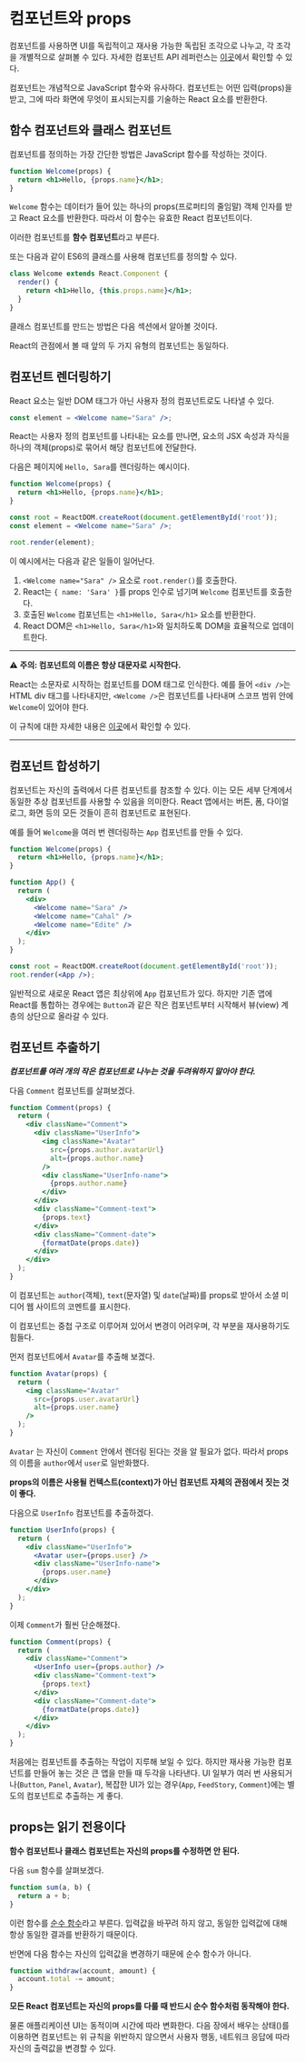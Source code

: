 # 컴포넌트와 props
컴포넌트를 사용하면 UI를 독립적이고 재사용 가능한 독립된 조각으로 나누고, 각 조각을 개별적으로 살펴볼 수 있다. 자세한 컴포넌트 API 레퍼런스는 [이곳](https://ko.reactjs.org/docs/react-component.html)에서 확인할 수 있다.

컴포넌트는 개념적으로 JavaScript 함수와 유사하다. 컴포넌트는 어떤 입력(props)을 받고, 그에 따라 화면에 무엇이 표시되는지를 기술하는 React 요소를 반환한다.

## 함수 컴포넌트와 클래스 컴포넌트
컴포넌트를 정의하는 가장 간단한 방법은 JavaScript 함수를 작성하는 것이다.

```jsx
function Welcome(props) {
  return <h1>Hello, {props.name}</h1>;
}
```

`Welcome` 함수는 데이터가 들어 있는 하나의 props(프로퍼티의 줄임말) 객체 인자를 받고 React 요소를 반환한다. 따라서 이 함수는 유효한 React 컴포넌트이다.

이러한 컴포넌트를 **함수 컴포넌트**라고 부른다.

또는 다음과 같이 ES6의 클래스를 사용해 컴포넌트를 정의할 수 있다.

```jsx
class Welcome extends React.Component {
  render() {
    return <h1>Hello, {this.props.name}</h1>;
  }
}
```

클래스 컴포넌트를 만드는 방법은 다음 섹션에서 알아볼 것이다.

React의 관점에서 볼 때 앞의 두 가지 유형의 컴포넌트는 동일하다.

## 컴포넌트 렌더링하기
React 요소는 일반 DOM 태그가 아닌 사용자 정의 컴포넌트로도 나타낼 수 있다.

```jsx
const element = <Welcome name="Sara" />;
```

React는 사용자 정의 컴포넌트를 나타내는 요소를 만나면, 요소의 JSX 속성과 자식을 하나의 객체(props)로 묶어서 해당 컴포넌트에 전달한다.

다음은 페이지에 `Hello, Sara`를 렌더링하는 예시이다.

```jsx
function Welcome(props) {
  return <h1>Hello, {props.name}</h1>;
}

const root = ReactDOM.createRoot(document.getElementById('root'));
const element = <Welcome name="Sara" />;

root.render(element);
```

이 예시에서는 다음과 같은 일들이 일어난다.

1.  `<Welcome name="Sara" />`  요소로 `root.render()`를 호출한다.
2.  React는  `{ name: 'Sara' }`를 props 인수로 넘기며 `Welcome`  컴포넌트를 호출한다.
3.  호출된 `Welcome`  컴포넌트는 `<h1>Hello, Sara</h1>`  요소를 반환한다.
4.  React DOM은  `<h1>Hello, Sara</h1>`와 일치하도록 DOM을 효율적으로 업데이트한다.

---
:warning: **주의: 컴포넌트의 이름은 항상 대문자로 시작한다.**

React는 소문자로 시작하는 컴포넌트를 DOM 태그로 인식한다. 예를 들어  `<div />`는 HTML div 태그를 나타내지만,  `<Welcome />`은 컴포넌트를 나타내며 스코프 범위 안에  `Welcome`이 있어야 한다.

이 규칙에 대한 자세한 내용은  [이곳](https://ko.reactjs.org/docs/jsx-in-depth.html#user-defined-components-must-be-capitalized)에서 확인할 수 있다.

---

## 컴포넌트 합성하기
컴포넌트는 자신의 출력에서 다른 컴포넌트를 참조할 수 있다. 이는 모든 세부 단계에서 동일한 추상 컴포넌트를 사용할 수 있음을 의미한다. React 앱에서는 버튼, 폼, 다이얼로그, 화면 등의 모든 것들이 흔히 컴포넌트로 표현된다.

예를 들어 `Welcome`을 여러 번 렌더링하는 `App` 컴포넌트를 만들 수 있다.

```jsx
function Welcome(props) {
  return <h1>Hello, {props.name}</h1>;
}

function App() {
  return (
    <div>
      <Welcome name="Sara" />
      <Welcome name="Cahal" />
      <Welcome name="Edite" />
    </div>
  );
}

const root = ReactDOM.createRoot(document.getElementById('root'));
root.render(<App />);
```

일반적으로 새로운 React 앱은 최상위에 `App` 컴포넌트가 있다. 하지만 기존 앱에 React를 통합하는 경우에는 `Button`과 같은 작은 컴포넌트부터 시작해서 뷰(view) 계층의 상단으로 올라갈 수 있다.

## 컴포넌트 추출하기
***컴포넌트를 여러 개의 작은 컴포넌트로 나누는 것을 두려워하지 말아야 한다.***

다음 `Comment` 컴포넌트를 살펴보겠다.

```jsx
function Comment(props) {
  return (
    <div className="Comment">
      <div className="UserInfo">
        <img className="Avatar"
          src={props.author.avatarUrl}
          alt={props.author.name}
        />
        <div className="UserInfo-name">
          {props.author.name}
        </div>
      </div>
      <div className="Comment-text">
        {props.text}
      </div>
      <div className="Comment-date">
        {formatDate(props.date)}
      </div>
    </div>
  );
}
```

이 컴포넌트는 `author`(객체), `text`(문자열) 및 `date`(날짜)를 props로 받아서 소셜 미디어 웹 사이트의 코멘트를 표시한다.

이 컴포넌트는 중첩 구조로 이루어져 있어서 변경이 어려우며, 각 부분을 재사용하기도 힘들다.

먼저 컴포넌트에서 `Avatar`를 추출해 보겠다.

```jsx
function Avatar(props) {
  return (
    <img className="Avatar"
      src={props.user.avatarUrl}
      alt={props.user.name}
    />
  );
}
```

`Avatar` 는 자신이 `Comment` 안에서 렌더링 된다는 것을 알 필요가 없다. 따라서 props의 이름을 `author`에서 `user`로 일반화했다.

**props의 이름은 사용될 컨텍스트(context)가 아닌 컴포넌트 자체의 관점에서 짓는 것이 좋다.**

다음으로 `UserInfo` 컴포넌트를 추출하겠다.

```jsx
function UserInfo(props) {
  return (
    <div className="UserInfo">
      <Avatar user={props.user} />
      <div className="UserInfo-name">
        {props.user.name}
      </div>
    </div>
  );
}
```

이제 `Comment`가 훨씬 단순해졌다.

```jsx
function Comment(props) {
  return (
    <div className="Comment">
      <UserInfo user={props.author} />
      <div className="Comment-text">
        {props.text}
      </div>
      <div className="Comment-date">
        {formatDate(props.date)}
      </div>
    </div>
  );
}
```

처음에는 컴포넌트를 추출하는 작업이 지루해 보일 수 있다. 하지만 재사용 가능한 컴포넌트를 만들어 놓는 것은 큰 앱을 만들 때 두각을 나타낸다. UI 일부가 여러 번 사용되거나(`Button`, `Panel`, `Avatar`), 복잡한 UI가 있는 경우(`App`, `FeedStory`, `Comment`)에는 별도의 컴포넌트로 추출하는 게 좋다.

## props는 읽기 전용이다
**함수 컴포넌트나 클래스 컴포넌트는 자신의 props를 수정하면 안 된다.**

다음 `sum` 함수를 살펴보겠다.

```js
function sum(a, b) {
  return a + b;
}
```

이런 함수를  [순수 함수](https://en.wikipedia.org/wiki/Pure_function)라고 부른다. 입력값을 바꾸려 하지 않고, 동일한 입력값에 대해 항상 동일한 결과를 반환하기 때문이다.

반면에 다음 함수는 자신의 입력값을 변경하기 때문에 순수 함수가 아니다.

```js
function withdraw(account, amount) {
  account.total -= amount;
}
```

**모든 React 컴포넌트는 자신의 props를 다룰 때 반드시 순수 함수처럼 동작해야 한다.**

물론 애플리케이션 UI는 동적이며 시간에 따라 변화한다. 다음 장에서 배우는 상태()를 이용하면 컴포넌트는 위 규칙을 위반하지 않으면서 사용자 행동, 네트워크 응답에 따라 자신의 출력값을 변경할 수 있다.
